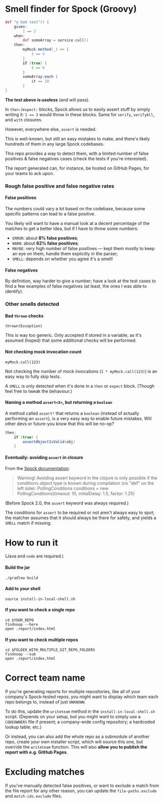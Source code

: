 # Smell finder for Spock (Groovy)

```groovy
def "a bad test"() {
    given:
        1 == 2
    when:
        def someArray = service.call()
    then:
        myMock.method(_) >> {
            3 == 4
        }
        if (true) {
            5 == 6
        }
        someArray.each {
            it == 10
        }
}
```

**The test above is useless** (and will pass).

In `then:`/`expect:` blocks, Spock allows us to easily assert stuff by simply writing it: `1 == 2` would throw in these blocks. Same for `verify`, `verifyAll`, and `with` closures.

However, everywhere else, `assert` is needed.

This is well-known, but still an easy mistakes to make, and there's likely hundreds of them in any large Spock codebases.

This repo provides a way to detect them, with a limited number of false positives & false negatives cases (check the tests if you're interested).

The report generated can, for instance, be hosted on GitHub Pages, for your teams to ack upon.

### Rough false positive and false negative rates

#### False positives

The numbers could vary a lot based on the codebase, because some specific patterns can lead to a false positive.

You likely will want to have a manual look at a decent percentage of the matches to get a better idea, but if I have to throw some numbers:

- `ERROR`: about **8% false positives**;
- `WARN`: about **62% false positives**;
- `MAYBE`: very high number of false positives — kept them mostly to keep an eye on them, handle them explicitly in the parser;
- `SMELL`: depends on whether you agree it's a smell!

#### False negatives

By definition, way harder to give a number; have a look at the test cases to find a few examples of false negatives (at least, the ones I was able to identify).

### Other smells detected

#### Bad `thrown` checks

`thrown(Exception)`

This is way too generic. Only accepted if stored in a variable, as it's assumed (hoped) that some additional checks will be performed.

#### Not checking mock invocation count

`myMock.call(123)`

Not checking the number of mock invocations (`1 * myMock.call(123)`) is an easy way to fully skip tests.

A `SMELL` is only detected when it's done in a `then` or `expect` block. (Though feel free to tweak the behaviour.)

#### Naming a method `assert<X>`, but returning a `boolean`

A method called `assert*` that returns a `boolean` (instead of actually performing an `assert`),
is a very easy way to enable future mistakes. Will other devs or future-you know that this will be no-op?

```groovy
then:
    if (true) {
        assertObjectIsValid(obj)
    }
```

#### Eventually: avoiding `assert` in closure

From the [Spock documentation](https://spockframework.org/spock/javadoc/2.2/spock/util/concurrent/PollingConditions.html):

> Warning! Avoiding assert keyword in the clojure is only possible if the conditions object type is known during compilation (no "def" on the left side):
PollingConditions conditions = new PollingConditions(timeout: 10, initialDelay: 1.5, factor: 1.25)

(Before Spock 2.0, the `assert` keyword was always required.)

The conditions for `assert` to be required or not aren't always easy to spot; the matcher assumes that it should always be there for safety, and yields a `SMELL` match if missing.

# How to run it

(Java and `node` are required.)

#### Build the jar

```shell
./gradlew build
```

#### Add to your shell

```shell
source install-in-local-shell.sh
```

#### If you want to check a single repo

```shell
cd $YOUR_REPO
findnoop --here
open .report/index.html
```

#### If you want to check multiple repos

```shell
cd $FOLDER_WITH_MULTIPLE_GIT_REPO_FOLDERS
findnoop --sub
open .report/index.html
```

# Correct team name

If you're generating reports for multiple repositories, like all of your company's Spock-tested repos,
you might want to display which team each repo belongs to, instead of just `UNKNOWN`.

To do this, update the `writeteam` method in the `install-in-local-shell.sh` script. (Depends on your setup, but you might want to simply use a `CODEOWNERS` file if present; a company-wide config repository; a hardcoded lookup table; etc.)

Or instead, you can also add the whole repo as a submodule of another repo, create your own installer script, which will source this one, but override the `writeteam` function. This will also **allow you to publish the report with e.g. GitHub Pages**.

# Excluding matches

If you've manually detected false positives, or want to exclude a match from the file report for any other reason, you can update the `file-paths.exclude` and `match-ids.exclude` files.
